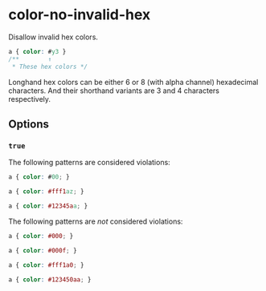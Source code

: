 # color-no-invalid-hex

Disallow invalid hex colors.

```css
a { color: #y3 }
/**        ↑
 * These hex colors */
```

Longhand hex colors can be either 6 or 8 (with alpha channel) hexadecimal characters. And their shorthand variants are 3 and 4 characters respectively.

## Options

### `true`

The following patterns are considered violations:

```css
a { color: #00; }
```

```css
a { color: #fff1az; }
```

```css
a { color: #12345aa; }
```

The following patterns are *not* considered violations:

```css
a { color: #000; }
```

```css
a { color: #000f; }
```

```css
a { color: #fff1a0; }
```

```css
a { color: #123450aa; }
```
